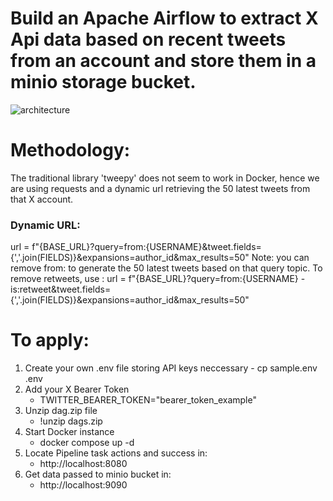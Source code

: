 # Build an Apache Airflow to extract X Api data based on recent tweets from an account and store them in a minio storage bucket.

![architecture](https://github.com/user-attachments/assets/a676b5c9-2417-424a-9edc-209aba848d11)
# Methodology:
The traditional library 'tweepy' does not seem to work in Docker, hence we are using requests and a dynamic url retrieving the 50 latest tweets from that X account.
### Dynamic URL:
 url = f"{BASE_URL}?query=from:{USERNAME}&tweet.fields={','.join(FIELDS)}&expansions=author_id&max_results=50"
 Note: you can remove from: to generate the 50 latest tweets based on that query topic.
 To remove retweets, use : url = f"{BASE_URL}?query=from:{USERNAME} -is:retweet&tweet.fields={','.join(FIELDS)}&expansions=author_id&max_results=50"
 
# To apply:
1. Create your own .env file storing API keys neccessary
       - cp sample.env .env
2. Add your X Bearer Token
      - TWITTER_BEARER_TOKEN="bearer_token_example"
3. Unzip dag.zip file
      -  !unzip dags.zip
4. Start Docker instance
     -  docker compose up -d
5. Locate Pipeline task actions and success in:
    -  http://localhost:8080
6. Get data passed to minio bucket in:
     - http://localhost:9090
   
